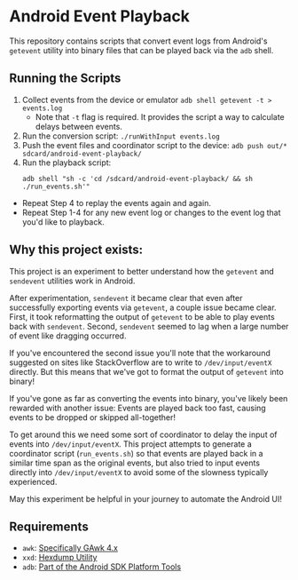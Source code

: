 # Android Event Playback

This repository contains scripts that convert event logs from
Android's `getevent` utility into binary files that can be played
back via the `adb` shell.

## Running the Scripts

1. Collect events from the device or emulator `adb shell getevent -t > events.log`
    - Note that `-t` flag is required. It provides the script a way to calculate delays between events. 
2. Run the conversion script: `./runWithInput events.log`
3. Push the event files and coordinator script to the device: `adb push out/* sdcard/android-event-playback/`
4. Run the playback script: 
    ```
    adb shell "sh -c 'cd /sdcard/android-event-playback/ && sh ./run_events.sh'"
    ```

- Repeat Step 4 to replay the events again and again.
- Repeat Step 1-4 for any new event log or changes to the event log that you'd like to playback.


## Why this project exists:

This project is an experiment to better understand how the `getevent` and
`sendevent` utilities work in Android. 

After experimentation, `sendevent` it became clear that even after successfully
exporting events via `getevent`, a couple issue became clear. First, it took 
reformatting the output of `getevent` to be able to play events back with `sendevent`.
Second, `sendevent` seemed to lag when a large number of event like dragging occurred.

If you've encountered the second issue you'll note that the workaround suggested on sites
like StackOverflow are to write to `/dev/input/eventX` directly. But this means that we've
got to format the output of `getevent` into binary! 

If you've gone as far as converting the events into binary, you've likely been rewarded
with another issue: Events are played back too fast, causing events to be dropped or skipped 
all-together!

To get around this we need some sort of coordinator to delay the input of events into `/dev/input/eventX`.
This project attempts to generate a coordinator script (`run_events.sh`) so that events
are played back in a similar time span as the original events, but also tried to input events
directly into `/dev/input/eventX` to avoid some of the slowness typically experienced.

May this experiment be helpful in your journey to automate the Android UI!

## Requirements

- `awk`: [Specifically GAwk 4.x](https://www.gnu.org/software/gawk/)
- `xxd`: [Hexdump Utility](https://linux.die.net/man/1/xxd)
- `adb`: [Part of the Android SDK Platform Tools](https://developer.android.com/studio/command-line/adb)
